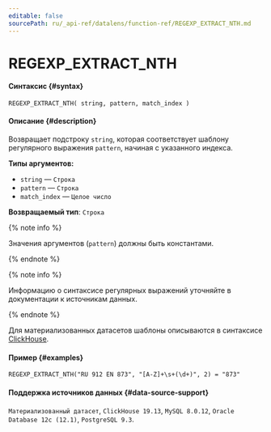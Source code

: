 ```yaml
---
editable: false
sourcePath: ru/_api-ref/datalens/function-ref/REGEXP_EXTRACT_NTH.md
---
```


# REGEXP_EXTRACT_NTH



#### Синтаксис {#syntax}


```
REGEXP_EXTRACT_NTH( string, pattern, match_index )
```

#### Описание {#description}
Возвращает подстроку `string`, которая соответствует шаблону регулярного выражения `pattern`, начиная с указанного индекса.

**Типы аргументов:**
- `string` — `Строка`
- `pattern` — `Строка`
- `match_index` — `Целое число`


**Возвращаемый тип**: `Строка`

{% note info %}

Значения аргументов (`pattern`) должны быть константами.

{% endnote %}

{% note info %}

Информацию о синтаксисе регулярных выражений уточняйте в документации к источникам данных.

{% endnote %}

Для материализованных датасетов шаблоны описываются в синтаксисе [ClickHouse](https://github.com/google/re2/wiki/Syntax).



#### Пример {#examples}

```
REGEXP_EXTRACT_NTH("RU 912 EN 873", "[A-Z]+\s+(\d+)", 2) = "873"
```


#### Поддержка источников данных {#data-source-support}

`Материализованный датасет`, `ClickHouse 19.13`, `MySQL 8.0.12`, `Oracle Database 12c (12.1)`, `PostgreSQL 9.3`.
